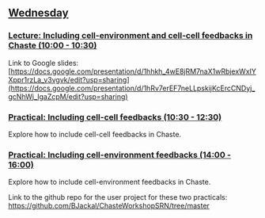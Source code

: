 ## [Wednesday](https://github.com/Chaste/chaste-workshop-materials-2023/wednesday)

### [Lecture: Including cell-environment and cell-cell feedbacks in Chaste (10:00 - 10:30)]()
Link to Google slides: [https://docs.google.com/presentation/d/1hhkh_4wE8jRM7naX1wRbjexWxIYXppr1rzLa_v3vgvk/edit?usp=sharing](https://docs.google.com/presentation/d/1hRv7erEF7neLLpskijKcErcCNDyj_gcNhWj_IgaZcpM/edit?usp=sharing)

### [Practical: Including cell-cell feedbacks (10:30 - 12:30)]()
Explore how to include cell-cell feedbacks in Chaste.

### [Practical: Including cell-environment feedbacks (14:00 - 16:00)]()
Explore how to include cell-environment feedbacks in Chaste.

Link to the github repo for the user project for these two practicals: https://github.com/BJackal/ChasteWorkshopSRN/tree/master
